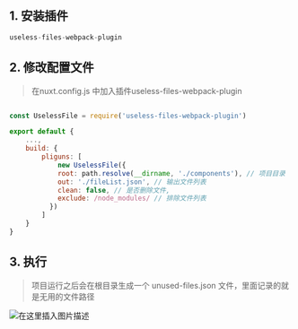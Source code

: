 ## 1.  安装插件 

```js
useless-files-webpack-plugin
```
## 2. 修改配置文件
> 在nuxt.config.js 中加入插件useless-files-webpack-plugin
```js

const UselessFile = require('useless-files-webpack-plugin')

export default {
	...,
	build: {
		pliguns: [
		    new UselessFile({
		    root: path.resolve(__dirname, './components'), // 项目目录
		    out: './fileList.json', // 输出文件列表
		    clean: false, // 是否删除文件,
		    exclude: /node_modules/ // 排除文件列表
		  })
		]
	}
}
```
## 3. 执行
> 项目运行之后会在根目录生成一个 unused-files.json 文件，里面记录的就是无用的文件路径

![在这里插入图片描述](https://img-blog.csdnimg.cn/2a70d6683942433b8764f6b7f3113f47.png)

